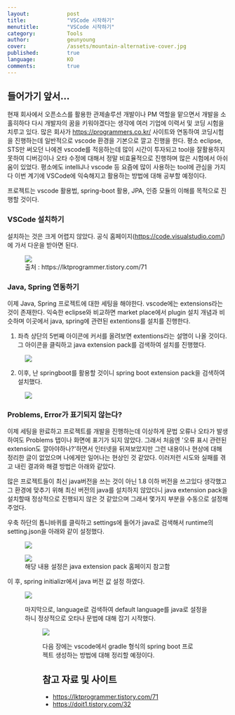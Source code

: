 ```yaml
---
layout:            post
title:             "VSCode 시작하기"
menutitle:         "VSCode 시작하기"
category:          Tools
author:            geunyoung
cover:             /assets/mountain-alternative-cover.jpg
published:         true
language:          KO
comments:          true
---
```


## 들어가기 앞서...

 현재 회사에서 오픈소스를 활용한 관제솔루션 개발이나 PM 역할을 맡으면서 개발을 소홀히하다 다시 개발자의 꿈을 키워야겠다는 생각에 여러 기업에 이력서 및 코딩 시험을 치루고 있다. 많은 회사가 https://programmers.co.kr/ 사이트와 연동하여 코딩시험을 진행하는데 일반적으로 vscode 환경을 기본으로 깔고 진행을 한다. 평소 eclipse, STS만 써오던 나에겐 vscode를 적응하는데 많이 시간이 투자되고 tool을 잘활용하지 못하여 디버깅이나 오타 수정에 대해서 정말 비효율적으로 진행하며 많은 시험에서 아쉬움이 있었다. 평소에도 intelliJ나 vscode 등 요즘에 많이 사용하는 tool에 관심을 가지다 이번 계기에 VSCode에 익숙해지고 활용하는 방법에 대해 공부할 예정이다.

 프로젝트는 vscode 활용법, spring-boot 활용, JPA, 인증 모듈의 이해를 목적으로 진행할 것이다. 

### VSCode 설치하기

 설치하는 것은 크게 어렵지 않았다. 공식 홈페이지(https://code.visualstudio.com/)에 가서 다운을 받아면 된다.
<figure>
<img src="{{ "/media/img/Tools/Tool1.png" | absolute_url }}" />
<figcaption>출처 : https://lktprogrammer.tistory.com/71 </figcaption>
</figure>

### Java, Spring 연동하기

 이제 Java, Spring 프로젝트에 대한 세팅을 해야한다. vscode에는 extensions라는 것이 존재한다. 익숙한 eclipse와 비교하면 market place에서 plugin 설치 개념과 비슷하며 이곳에서 java, spring에 관련된 extentions를 설치를 진행한다.

 1) 좌측 상단의 5번째 아이콘에 커서를 올려보면 extentions라는 설명이 나올 것이다. 그 아이콘을 클릭하고 java extension pack를 검색하여 설치를 진행했다.
<figure>
<img src="{{ "/media/img/Tools/Tool2.PNG" | absolute_url }}" />
</figure>

2) 이후, 난 springboot를 활용할 것이니 spring boot extension pack을 검색하여 설치했다.
<figure>
<img src="{{ "/media/img/Tools/Tool3.png" | absolute_url }}" />
</figure>


### Problems, Error가 표기되지 않는다?
   
  이제 세팅을 완료하고 프로젝트를 개발을 진행하는데 이상하게 문법 오류나 오타가 발생하여도 Problems 탭이나 화면에 표기가 되지 않았다. 그래서 처음엔 '오류 표시 관련된 extension도 깔아야하나?'하면서 인터넷을 뒤져보았지만 그런 내용이나 현상에 대해 정리한 글이 없었으며 나에게만 일어나는 현상인 것 같았다. 이러저런 시도와 실패를 겪고 내린 결과와 해결 방법은 아래와 같았다.

  많은 프로젝트들이 최신 java버전을 쓰는 것이 아닌 1.8 이하 버전을 쓰고있다 생각했고 그 환경에 맞추기 위해 최신 버전의 java를 설치하지 않았더니 java extension pack을 설치할때 정상적으로 진행되지 않은 것 같았으며 그래서 몇가지 부분을 수동으로 설정해주었다.

  우축 하단의 톱니바퀴를 클릭하고 settings에 들어가 java로 검색해서 runtime의 setting.json을 아래와 같이 설정했다.
  <figure>
  <img src="{{ "/media/img/Tools/Tool4.png" | absolute_url }}" />
  </figure>
  <figure>
  <img src="{{ "/media/img/Tools/Tool5.PNG" | absolute_url }}" />
  <figcaption>해당 내용 설정은 java extension pack 홈페이지 참고함</figcaption>
  </figure>

  이 후, spring initializr에서 java 버전 값 설정 하였다.
  <figure>
  <img src="{{ "/media/img/Tools/Tool6.png" | absolute_url }}" />
  </figure>
  <figure>

  마지막으로, language로 검색하여 default language를 java로 설정을 하니 정상적으로 오타나 문법에 대해 잡기 시작했다.
  <figure>
  <img src="{{ "/media/img/Tools/Tool7.png" | absolute_url }}" />
  </figure>
  <figure>

  다음 장에는 vscode에서 gradle 형식의 spring boot 프로젝트 생성하는 방법에 대해 정리할 예정이다.
  
  
## 참고 자료 및 사이트
- https://lktprogrammer.tistory.com/71
- https://doit1.tistory.com/32